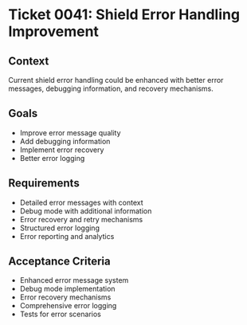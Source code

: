 # Ticket 0041: Shield Error Handling Improvement

## Context
Current shield error handling could be enhanced with better error messages, debugging information, and recovery mechanisms.

## Goals
- Improve error message quality
- Add debugging information
- Implement error recovery
- Better error logging

## Requirements
- Detailed error messages with context
- Debug mode with additional information
- Error recovery and retry mechanisms
- Structured error logging
- Error reporting and analytics

## Acceptance Criteria
- Enhanced error message system
- Debug mode implementation
- Error recovery mechanisms
- Comprehensive error logging
- Tests for error scenarios